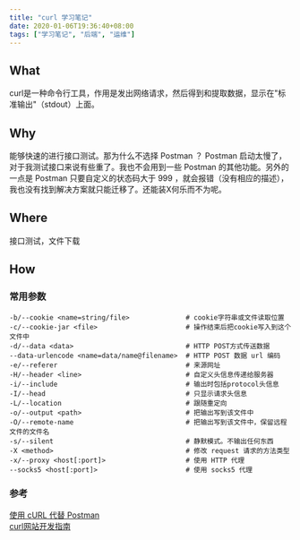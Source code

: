 ```yaml
---
title: "curl 学习笔记"
date: 2020-01-06T19:36:40+08:00
tags: ["学习笔记", "后端", "运维"]
---
```


## What
curl是一种命令行工具，作用是发出网络请求，然后得到和提取数据，显示在"标准输出"（stdout）上面。

## Why
能够快速的进行接口测试。那为什么不选择 Postman ？ Postman 启动太慢了，对于我测试接口来说有些重了。我也不会用到一些 Postman 的其他功能。另外的一点是 Postman 只要自定义的状态码大于 999 ，就会报错（没有相应的描述），我也没有找到解决方案就只能迁移了。还能装X何乐而不为呢。

## Where
接口测试，文件下载

## How
### 常用参数
```
-b/--cookie <name=string/file>              # cookie字符串或文件读取位置
-c/--cookie-jar <file>                      # 操作结束后把cookie写入到这个文件中
-d/--data <data>                            # HTTP POST方式传送数据
--data-urlencode <name=data/name@filename>  # HTTP POST 数据 url 编码
-e/--referer                                # 来源网址
-H/--header <line>                          # 自定义头信息传递给服务器
-i/--include                                # 输出时包括protocol头信息
-I/--head                                   # 只显示请求头信息
-L/--location                               # 跟随重定向
-o/--output <path>                          # 把输出写到该文件中
-O/--remote-name                            # 把输出写到该文件中，保留远程文件的文件名
-s/--silent                                 # 静默模式。不输出任何东西
-X <method>                                 # 修改 request 请求的方法类型
-x/--proxy <host[:port]>                    # 使用 HTTP 代理
--socks5 <host[:port]>                      # 使用 socks5 代理
```

### 参考
[使用 cURL 代替 Postman](https://blog.wangmao.me/awesome-curl.html)  
[curl网站开发指南](http://www.ruanyifeng.com/blog/2011/09/curl.html)
